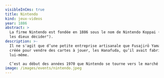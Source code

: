 ```yaml
---
visibleInCms: true
title: Nintendo
kind: jeux-videos
year: 1886
abstract: >
  La firme Nintendo est fondée en 1886 sous le nom de Nintendo Koppai ("laissons
  les dieux décider").
description: >-
  Il ne s'agit que d’une petite entreprise artisanale que Fusajirō Yamauchi a
  créée pour vendre des cartes à jouer, les Hanafuda, qu’il avait fabriquées
  lui-même.

  C’est au début des années 1970 que Nintendo se tourne vers le marché naissant des jeux vidéo, en créant des jeux pour les bornes d’arcades.
image: /images/events/nintendo.jpeg
---
```

